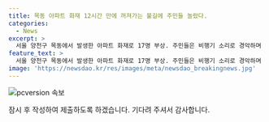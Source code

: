 ```yaml
---
title: 목동 아파트 화재 12시간 만에 꺼져가는 불길에 주민들 놀랐다.
categories:
  - News
excerpt: >
  서울 양천구 목동에서 발생한 아파트 화재로 17명 부상. 주민들은 비행기 소리로 경악하며 대피. 9시간 넘는 화재 진화 작업으로 소방대원들은 땀을 흘렸고, 폭염 속에 불을 끄느라 고생. 화재로 인한 인명피해는 없었지만, 주민들은 임시숙소에서 답답한 상황에 짜증 낸다. 그리고 초기 진압에 아쉬움을 토로하는 주민도 있다.
feature_text: >
  서울 양천구 목동에서 발생한 아파트 화재로 17명 부상. 주민들은 비행기 소리로 경악하며 대피. 9시간 넘는 화재 진화 작업으로 소방대원들은 땀을 흘렸고, 폭염 속에 불을 끄느라 고생. 화재로 인한 인명피해는 없었지만, 주민들은 임시숙소에서 답답한 상황에 짜증 낸다. 그리고 초기 진압에 아쉬움을 토로하는 주민도 있다.
image: 'https://newsdao.kr/res/images/meta/newsdao_breakingnews.jpg'
---
```


<p><img src="https://newsdao.kr/res/images/meta/newsdao_breakingnews.jpg" alt="pcversion 속보" /></p>

<p>잠시 후 작성하여 제출하도록 하겠습니다. 기다려 주셔서 감사합니다.</p>

